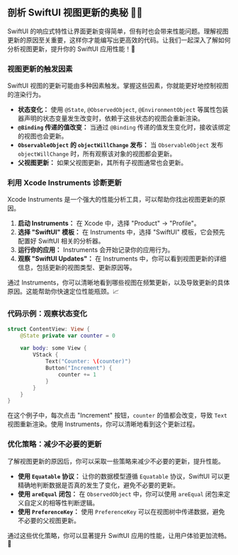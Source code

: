 ﻿## 剖析 SwiftUI 视图更新的奥秘 🕵️‍♀️

SwiftUI 的响应式特性让界面更新变得简单，但有时也会带来性能问题。理解视图更新的原因至关重要，这样你才能编写出更高效的代码。让我们一起深入了解如何分析视图更新，提升你的 SwiftUI 应用性能！🚀

### 视图更新的触发因素

SwiftUI 视图的更新可能由多种因素触发。掌握这些因素，你就能更好地控制视图的渲染行为。

*   **状态变化：** 使用 `@State`, `@ObservedObject`, `@EnvironmentObject` 等属性包装器声明的状态变量发生改变时，依赖于这些状态的视图会重新渲染。
*   **`@Binding` 传递的值改变：** 当通过 `@Binding` 传递的值发生变化时，接收该绑定的视图也会更新。
*   **`ObservableObject` 的 `objectWillChange` 发布：** 当 `ObservableObject` 发布 `objectWillChange` 时，所有观察该对象的视图都会更新。
*   **父视图更新：** 如果父视图更新，其所有子视图通常也会更新。

### 利用 Xcode Instruments 诊断更新

Xcode Instruments 是一个强大的性能分析工具，可以帮助你找出视图更新的原因。

1.  **启动 Instruments：** 在 Xcode 中，选择 "Product" -> "Profile"。
2.  **选择 "SwiftUI" 模板：** 在 Instruments 中，选择 "SwiftUI" 模板，它会预先配置好 SwiftUI 相关的分析器。
3.  **运行你的应用：** Instruments 会开始记录你的应用行为。
4.  **观察 "SwiftUI Updates"：** 在 Instruments 中，你可以看到视图更新的详细信息，包括更新的视图类型、更新原因等。

通过 Instruments，你可以清晰地看到哪些视图在频繁更新，以及导致更新的具体原因。这能帮助你快速定位性能瓶颈。📈

### 代码示例：观察状态变化

```swift
struct ContentView: View {
    @State private var counter = 0

    var body: some View {
        VStack {
            Text("Counter: \(counter)")
            Button("Increment") {
                counter += 1
            }
        }
    }
}
```

在这个例子中，每次点击 "Increment" 按钮，`counter` 的值都会改变，导致 `Text` 视图重新渲染。使用 Instruments，你可以清晰地看到这个更新过程。

### 优化策略：减少不必要的更新

了解视图更新的原因后，你可以采取一些策略来减少不必要的更新，提升性能。

*   **使用 `Equatable` 协议：** 让你的数据模型遵循 `Equatable` 协议，SwiftUI 可以更精确地判断数据是否真的发生了变化，避免不必要的更新。
*   **使用 `areEqual` 闭包：** 在 `ObservedObject` 中，你可以使用 `areEqual` 闭包来定义自定义的相等性判断逻辑。
*   **使用 `PreferenceKey`：** 使用 `PreferenceKey` 可以在视图树中传递数据，避免不必要的父视图更新。

通过这些优化策略，你可以显著提升 SwiftUI 应用的性能，让用户体验更加流畅。🎉


